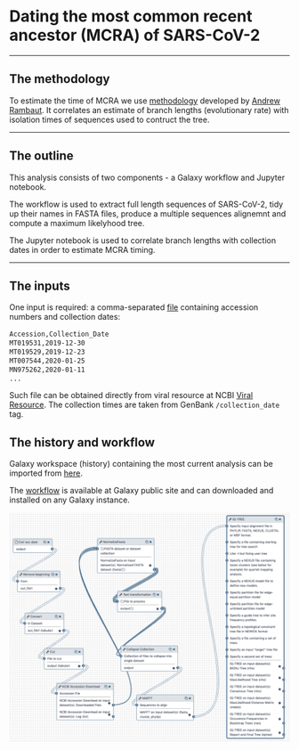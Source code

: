 # Dating the most common recent ancestor (MCRA) of SARS-CoV-2

----------------

## The methodology

To estimate the time of MCRA we use [methodology](https://doi.org/10.1093/bioinformatics/16.4.395) developed by [Andrew Rambaut](https://scholar.google.com/citations?user=JiYPDfoAAAAJ&hl=en&oi=ao).
It correlates an estimate of branch lengths (evolutionary rate) with isolation times of sequences used to contruct the tree.

-------------

## The outline

This analysis consists of two components - a Galaxy workflow and Jupyter notebook. 

The workflow is used to extract full length sequences of SARS-CoV-2, tidy up their names in FASTA files, produce a multiple sequences alignemnt and compute a maximum likelyhood tree.

The Jupyter notebook is used to correlate branch lengths with collection dates in order to estimate MCRA timing.

--------

## The inputs

One input is required: a comma-separated [file](acc_date.txt) containing accession numbers and collection dates:

```
Accession,Collection_Date
MT019531,2019-12-30
MT019529,2019-12-23
MT007544,2020-01-25
MN975262,2020-01-11
...
```

Such file can be obtained directly from viral resource at NCBI [Viral Resource](https://www.ncbi.nlm.nih.gov/labs/virus/). The collection times are taken from GenBank `/collection_date` tag. 

## The history and workflow

Galaxy workspace (history) containing the most current analysis can be imported from [here](https://usegalaxy.org/u/aun1/h/ncov-mcra-timing).

The [workflow](https://usegalaxy.org/u/aun1/w/mcra) is available at Galaxy public site and can downloaded and installed on any Galaxy instance. 

![](mcra_wf.png)
